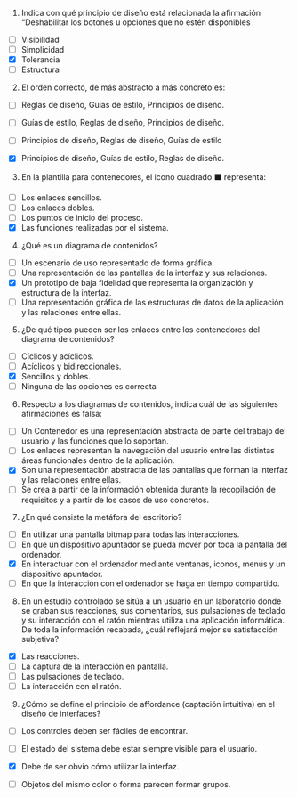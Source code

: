 1. Indica con qué principio de diseño está relacionada la afirmación “Deshabilitar los botones u opciones que no estén disponibles
 - [ ] Visibilidad 
 - [ ] Simplicidad 
 - [x] Tolerancia 
 - [ ] Estructura 

2. El orden correcto, de más abstracto a más concreto es: 
 - [ ] Reglas de diseño, Guías de estilo, Principios de diseño. 
 - [ ] Guías de estilo, Reglas de diseño, Principios de diseño. 
 - [ ] Principios de diseño, Reglas de diseño, Guías de estilo 
 - [x] Principios de diseño, Guías de estilo, Reglas de diseño.


3. En la plantilla para contenedores, el icono cuadrado ⬛ representa: 
 - [ ] Los enlaces sencillos. 
 - [ ] Los enlaces dobles. 
 - [ ] Los puntos de inicio del proceso. 
 - [x] Las funciones realizadas por el sistema. 

4. ¿Qué es un diagrama de contenidos? 
 - [ ] Un escenario de uso representado de forma gráfica. 
 - [ ] Una representación de las pantallas de la interfaz y sus relaciones. 
 - [x] Un prototipo de baja fidelidad que representa la organización y estructura de la interfaz. 
 - [ ] Una representación gráfica de las estructuras de datos de la aplicación y las relaciones entre ellas. 

5. ¿De qué tipos pueden ser los enlaces entre los contenedores del diagrama de contenidos? 
 - [ ] Cíclicos y acíclicos. 
 - [ ] Acíclicos y bidireccionales. 
 - [x] Sencillos y dobles. 
 - [ ] Ninguna de las opciones es correcta

6. Respecto a los diagramas de contenidos, indica cuál de las siguientes afirmaciones es falsa: 
 - [ ] Un Contenedor es una representación abstracta de parte del trabajo del usuario y las funciones que lo soportan. 
 - [ ] Los enlaces representan la navegación del usuario entre las distintas áreas funcionales dentro de la aplicación. 
 - [x] Son una representación abstracta de las pantallas que forman la interfaz y las relaciones entre ellas. 
 - [ ] Se crea a partir de la información obtenida durante la recopilación de requisitos y a partir de los casos de uso concretos. 

7. ¿En qué consiste la metáfora del escritorio? 
 - [ ] En utilizar una pantalla bitmap para todas las interacciones. 
 - [ ] En que un dispositivo apuntador se pueda mover por toda la pantalla del ordenador. 
 - [x] En interactuar con el ordenador mediante ventanas, iconos, menús y un dispositivo apuntador. 
 - [ ] En que la interacción con el ordenador se haga en tiempo compartido. 

8. En un estudio controlado se sitúa a un usuario en un laboratorio donde se graban sus reacciones, sus comentarios, sus pulsaciones de teclado y su interacción con el ratón mientras utiliza una aplicación informática. De toda la información recabada, ¿cuál reflejará mejor su satisfacción subjetiva? 
 - [x] Las reacciones. 
 - [ ] La captura de la interacción en pantalla. 
 - [ ] Las pulsaciones de teclado. 
 - [ ] La interacción con el ratón. 

9. ¿Cómo se define el principio de affordance (captación intuitiva) en el diseño de interfaces? 
 - [ ] Los controles deben ser fáciles de encontrar. 
 - [ ] El estado del sistema debe estar siempre visible para el usuario. 
 - [X] Debe de ser obvio cómo utilizar la interfaz. 
 - [ ] Objetos del mismo color o forma parecen formar grupos. 

